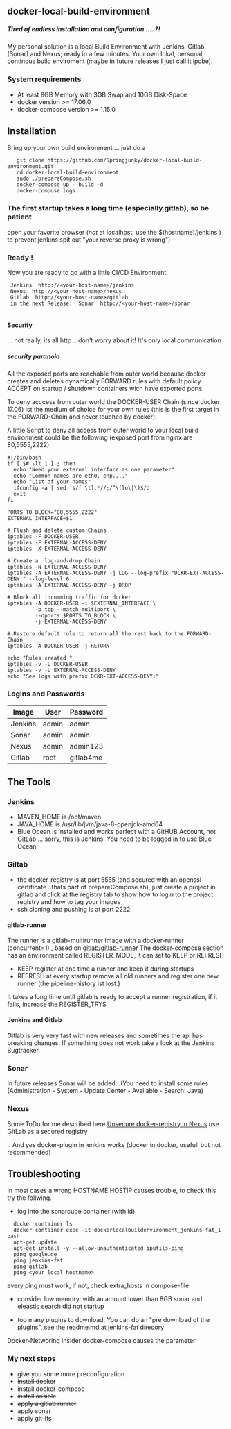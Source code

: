 ## docker-local-build-environment

##### Tired of endless installation and configuration .... ?!

My personal solution is a local Build Environment with Jenkins, Gitlab, (Sonar) and Nexus; ready in a few minutes.
Your own lokal, personal, continous build enviroment (maybe in future releases I just call it lpcbe).

### System requirements
* At least 8GB Memory with 3GB Swap and 10GB Disk-Space
* docker version >= 17.06.0
* docker-compose version >= 1.15.0

## Installation
Bring up your own build environment ... just do a
```
   git clone https://github.com/Springjunky/docker-local-build-environment.git
   cd docker-local-build-environment
   sudo ./prepareCompose.sh
   docker-compose up --build -d
   docker-compose logs
```
### The first startup takes a long time (especially gitlab), so be patient

open your favorite browser (_not_ at localhost, use the $(hostname)/jenkins )
to prevent jenkins spit out "your reverse proxy is wrong")

### Ready !

Now you are ready to go with a little CI/CD Environment:
```
 Jenkins  http://<your-host-name>/jenkins
 Nexus  http://<your-host-name>/nexus
 Gitlab  http://<your-host-name>/gitlab
 in the next Release:  Sonar  http://<your-host-name>/sonar


```
#### Security
... not really, its all http .. don't worry about it! It's only local communication

##### security paranoia
All the exposed ports are reachable from outer world because docker creates and deletes dynamically FORWARD rules with default policy ACCEPT on startup / shutdown containers wich have exported ports.

To deny acccess from outer world the DOCKER-USER Chain (since docker 17.06) ist the medium of choice for your own rules (this is the first target in the FORWARD-Chain and never touched by docker).

A little Script to deny all access from outer world to your local build environment could be the following (exposed port from nginx are 80,5555,2222)
```
#!/bin/bash
if [ $# -lt 1 ] ; then
  echo "Need your external interface as one parameter"
  echo "Common names are eth0, enp...,"
  echo "List of your names"
  ifconfig -a | sed 's/[ \t].*//;/^\(lo\|\)$/d'
  exit
fi

PORTS_TO_BLOCK="80,5555,2222"
EXTERNAL_INTERFACE=$1

# Flush and delete custom Chains
iptables -F DOCKER-USER
iptables -F EXTERNAL-ACCESS-DENY
iptables -X EXTERNAL-ACCESS-DENY

# Create a  log-and-drop Chain
iptables -N EXTERNAL-ACCESS-DENY
iptables -A EXTERNAL-ACCESS-DENY -j LOG --log-prefix "DCKR-EXT-ACCESS-DENY:" --log-level 6
iptables -A EXTERNAL-ACCESS-DENY -j DROP

# Block all incomming traffic for docker
iptables -A DOCKER-USER -i $EXTERNAL_INTERFACE \
         -p tcp --match multiport \
         --dports $PORTS_TO_BLOCK \
         -j EXTERNAL-ACCESS-DENY

# Restore default rule to return all the rest back to the FORWARD-Chain
iptables -A DOCKER-USER -j RETURN

echo "Rules created "
iptables -v -L DOCKER-USER
iptables -v -L EXTERNAL-ACCESS-DENY
echo "See logs with prefix DCKR-EXT-ACCESS-DENY:"
```


### Logins and Passwords

|Image  |  User  |  Password |
|---|---|---|
|Jenkins| admin| admin |
|Sonar|admin|admin|
|Nexus   | admin | admin123 |
|Gitlab  | root  | gitlab4me |

## The Tools
### Jenkins

* MAVEN_HOME is /opt/maven
* JAVA_HOME is /usr/lib/jvm/java-8-openjdk-amd64
* Blue Ocean is installed and works perfect with a GitHUB Account, not GitLab ... sorry, this is Jenkins.
  You need to be logged in to use Blue Ocean

###  Giltab

* the docker-registry is at port 5555 (and secured with an openssl certificate ..thats part of
  prepareCompose.sh), just create a project in gitlab and click at the  registry tab to show
  how to login to the project registry and how to tag your images
* ssh cloning and pushing is at port 2222

#### gitlab-runner
The runner is a gitlab-multirunner image with a docker-runner (concurrent=1) , based on [gitlab/gitlab-runner][2]  The docker-compose section has an environment called
REGISTER_MODE, it can set to KEEP or REFRESH
* KEEP register at one time a runner and keep it during startups
* REFRESH at every startup remove all old runners and register one new runner (the pipeline-history ist lost.)

It takes a long time until gitlab is ready to accept a runner registration, if it fails, increase the REGISTER_TRYS



#### Jenkins and Gitlab

Gitlab is very very fast with new releases and sometimes the api has breaking changes. If something does not work take a look at the Jenkins Bugtracker.

### Sonar
In future releases Sonar will be added...(You need to install some rules (Administration - System - Update Center - Available - Search: Java)

### Nexus
Some ToDo for me described here
[Unsecure docker-registry in Nexus][1]
use GitLab as a secured registry

..
And _yes_ docker-plugin in jenkins works (docker in docker, usefull but not recommended)

## Troubleshooting

In most cases a wrong HOSTNAME:HOSTIP causes trouble, to check this try the follwing.
* log into the sonarcube container (with id)
```
  docker container ls
  docker container exec -it dockerlocalbuildenvironment_jenkins-fat_1 bash
  apt-get update
  apt-get install -y --allow-unauthenticated iputils-ping
  ping google.de
  ping jenkins-fat
  ping gitlab
  ping <your local hostname>
```
every ping must work, if not, check extra_hosts in compose-file

* consider low memory:
  with an amount lower than 8GB sonar and eleastic search did not startup

* too many plugins to download:
  You can do an "pre download of the plugins", see the readme.md at jenkins-fat direcory

Docker-Networing insider docker-compose causes the parameter    

### My next steps

* give you some more preconfiguration
* ~~install docker~~
* ~~install docker-compose~~
* ~~install ansible~~
* ~~apply a gitlab runner~~
* apply sonar
* apply git-lfs



[1]: https://support.sonatype.com/hc/en-us/articles/217542177-Using-Self-Signed-Certificates-with-Nexus-Repository-Manager-and-Docker-Daemon
[2]: https://hub.docker.com/r/gitlab/gitlab-runner/
